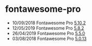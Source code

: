# fontawesome-pro
<ul>
<li>10/09/2018 Fontawesome Pro <a href="https://github.com/ngdanghau/fontawesome-pro/releases/tag/5.10.2">5.10.2</a></li>
<li>12/05/2019 Fontawesome Pro <a href="https://github.com/ngdanghau/fontawesome-pro/releases/tag/5.8.2">5.8.2</a></li>
<li>26/04/2019 Fontawesome Pro <a href="https://github.com/ngdanghau/fontawesome-pro/releases/tag/5.5.0">5.5.0</a></li>
<li>03/08/2018 Fontawesome Pro <a href="https://github.com/ngdanghau/fontawesome-pro/releases/tag/5.0.13">5.0.13</a></li>
</ul>


